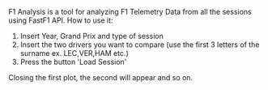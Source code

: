 F1 Analysis is a tool for analyzing F1 Telemetry Data from all the sessions using FastF1 API.
How to use it:
1. Insert Year, Grand Prix and type of session
2. Insert the two drivers you want to compare (use the first 3 letters of the surname ex. LEC,VER,HAM etc.)
3. Press the button 'Load Session'

Closing the first plot, the second will appear and so on.
